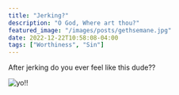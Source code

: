 ```yaml
---
title: "Jerking?"
description: "O God, Where art thou?"
featured_image: "/images/posts/gethsemane.jpg"
date: 2022-12-22T10:58:08-04:00
tags: ["Worthiness", "Sin"]
---
```






After jerking do you ever feel like this dude??

![yo!!](/contents/images/posts/sad.jpeg)

